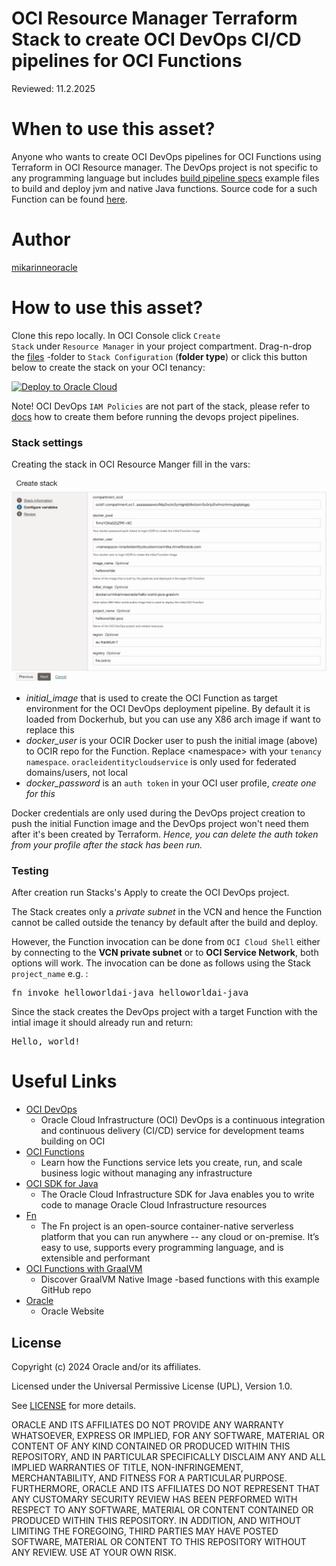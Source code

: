 <!--
Copyright (c) 2024 Oracle and/or its affiliates.

The Universal Permissive License (UPL), Version 1.0

Subject to the condition set forth below, permission is hereby granted to any
person obtaining a copy of this software, associated documentation and/or data
(collectively the "Software"), free of charge and under any and all copyright
rights in the Software, and any and all patent rights owned or freely
licensable by each licensor hereunder covering either (i) the unmodified
Software as contributed to or provided by such licensor, or (ii) the Larger
Works (as defined below), to deal in both

(a) the Software, and
(b) any piece of software and/or hardware listed in the lrgrwrks.txt file if
one is included with the Software (each a "Larger Work" to which the Software
is contributed by such licensors),

without restriction, including without limitation the rights to copy, create
derivative works of, display, perform, and distribute the Software and make,
use, sell, offer for sale, import, export, have made, and have sold the
Software and the Larger Work(s), and to sublicense the foregoing rights on
either these or other terms.

This license is subject to the following condition:
The above copyright notice and either this complete permission notice or at
a minimum a reference to the UPL must be included in all copies or
substantial portions of the Software.

THE SOFTWARE IS PROVIDED "AS IS", WITHOUT WARRANTY OF ANY KIND, EXPRESS OR
IMPLIED, INCLUDING BUT NOT LIMITED TO THE WARRANTIES OF MERCHANTABILITY,
FITNESS FOR A PARTICULAR PURPOSE AND NONINFRINGEMENT. IN NO EVENT SHALL THE
AUTHORS OR COPYRIGHT HOLDERS BE LIABLE FOR ANY CLAIM, DAMAGES OR OTHER
LIABILITY, WHETHER IN AN ACTION OF CONTRACT, TORT OR OTHERWISE, ARISING FROM,
OUT OF OR IN CONNECTION WITH THE SOFTWARE OR THE USE OR OTHER DEALINGS IN THE
SOFTWARE.
-->

#  OCI Resource Manager Terraform Stack to create OCI DevOps CI/CD pipelines for OCI Functions

Reviewed: 11.2.2025
 
# When to use this asset?
 
Anyone who wants to create OCI DevOps pipelines for OCI Functions using Terraform in OCI Resource manager.
The DevOps project is not specific to any programming language but includes <a href="./files/build_pipeline_specs/">build pipeline specs</a> example files to build and deploy jvm and native Java functions. Source code for a such Function can be found <a href="https://github.com/oracle-devrel/technology-engineering/blob/main/app-dev/devops-and-containers/functions/java-helloworld-AI-with-local-dev-and-oci-functions/README.md">here</a>.

# Author
<a href="https://github.com/mikarinneoracle">mikarinneoracle</a>

# How to use this asset?

Clone this repo locally. In OCI Console click <code>Create Stack</code> under <code>Resource Manager</code> in your project compartment. Drag-n-drop the <a href="./files">files</a> -folder to <code>Stack Configuration</code> (<b>folder type</b>) or click this button below to create the stack on your OCI tenancy:

<p>

[![Deploy to Oracle Cloud](https://oci-resourcemanager-plugin.plugins.oci.oraclecloud.com/latest/deploy-to-oracle-cloud.svg)](https://cloud.oracle.com/resourcemanager/stacks/create?zipUrl=https://github.com/oracle-devrel/technology-engineering/releases/download/latest/devops-tf-stack.zip)

<p>
Note! OCI DevOps <code>IAM Policies</code> are not part of the stack, please refer to <a href="https://docs.oracle.com/en-us/iaas/Content/devops/using/devops_iampolicies.htm">docs</a> how to create them before running the devops project pipelines.
<p>

### Stack settings

Creating the stack in OCI Resource Manger fill in the vars:

![Stack](./files/stack.jpg)

<ul>
    <li><i>initial_image</i> that is used to create the OCI Function as target environment for the OCI DevOps deployment pipeline.
    By default it is loaded from Dockerhub, but you can use any X86 arch image if want to replace this</li>
    <li><i>docker_user</i> is your OCIR Docker user to push the initial image (above) to OCIR repo for the Function. Replace &lt;namespace&gt; with your <code>tenancy namespace</code>. <code>oracleidentitycloudservice</code> is only used for federated domains/users, not local</li>
    <li><i>docker_password</i> is an <code>auth token</code> in your OCI user profile, <i>create one for this</i></li>
</ul>

Docker credentials are only used during the DevOps project creation to push the initial Function image and the DevOps project won't need them after it's been created by Terraform. <i>Hence, you can delete the auth token from your profile after the stack has been run.</i>
<p>

### Testing

After creation run Stacks's Apply to create the OCI DevOps project. 
<p>
The Stack creates only a <i>private subnet</i> in the VCN and hence the Function cannot be called outside the tenancy by default after the build and deploy.
<p>
However, the Function invocation can be done from <code>OCI Cloud Shell</code> either by connecting to the <b>VCN private subnet</b> or to <b>OCI Service Network</b>, both options will work. The invocation can be done as follows using the Stack <code>project_name</code> e.g. :
<pre>
fn invoke helloworldai-java helloworldai-java
</pre>

Since the stack creates the DevOps project with a target Function with the intial image it should already run and return:
<pre>
Hello, world!
</pre>

# Useful Links

- [OCI DevOps](https://www.oracle.com/cloud/cloud-native/devops-service/)
    - Oracle Cloud Infrastructure (OCI) DevOps is a continuous integration and continuous delivery (CI/CD) service for development teams building on OCI
- [OCI Functions](https://docs.oracle.com/en-us/iaas/Content/Functions/Concepts/functionsoverview.htm)
    - Learn how the Functions service lets you create, run, and scale business logic without managing any infrastructure
- [OCI SDK for Java](https://docs.oracle.com/en-us/iaas/Content/API/SDKDocs/javasdk.htm)
    - The Oracle Cloud Infrastructure SDK for Java enables you to write code to manage Oracle Cloud Infrastructure resources
- [Fn](https://fnproject.io/)
    - The Fn project is an open-source container-native serverless platform that you can run anywhere -- any cloud or on-premise. It’s easy to use, supports every programming language, and is extensible and performant
- [OCI Functions with GraalVM](https://github.com/shaunsmith/graalvm-fn-init-images)
    - Discover GraalVM Native Image -based functions with this example GitHub repo
- [Oracle](https://www.oracle.com/)
    - Oracle Website

## License

Copyright (c) 2024 Oracle and/or its affiliates.

Licensed under the Universal Permissive License (UPL), Version 1.0.

See [LICENSE](LICENSE) for more details.

ORACLE AND ITS AFFILIATES DO NOT PROVIDE ANY WARRANTY WHATSOEVER, EXPRESS OR IMPLIED, FOR ANY SOFTWARE, MATERIAL OR CONTENT OF ANY KIND CONTAINED OR PRODUCED WITHIN THIS REPOSITORY, AND IN PARTICULAR SPECIFICALLY DISCLAIM ANY AND ALL IMPLIED WARRANTIES OF TITLE, NON-INFRINGEMENT, MERCHANTABILITY, AND FITNESS FOR A PARTICULAR PURPOSE.  FURTHERMORE, ORACLE AND ITS AFFILIATES DO NOT REPRESENT THAT ANY CUSTOMARY SECURITY REVIEW HAS BEEN PERFORMED WITH RESPECT TO ANY SOFTWARE, MATERIAL OR CONTENT CONTAINED OR PRODUCED WITHIN THIS REPOSITORY. IN ADDITION, AND WITHOUT LIMITING THE FOREGOING, THIRD PARTIES MAY HAVE POSTED SOFTWARE, MATERIAL OR CONTENT TO THIS REPOSITORY WITHOUT ANY REVIEW. USE AT YOUR OWN RISK. 